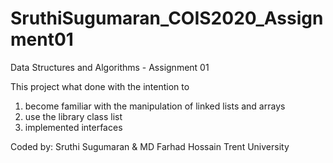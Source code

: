 # SruthiSugumaran_COIS2020_Assignment01
Data Structures and Algorithms - Assignment 01

This project what done with the intention to
1) become familiar with the manipulation of linked lists and arrays
2) use the library class list
3) implemented interfaces

Coded by:
Sruthi Sugumaran & MD Farhad Hossain
Trent University
